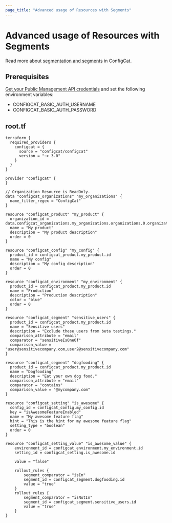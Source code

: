 ```yaml
---
page_title: "Advanced usage of Resources with Segments"
---
```


# Advanced usage of Resources with Segments
Read more about [segmentation and segments](https://configcat.com/docs/advanced/segments) in ConfigCat.
## Prerequisites

[Get your Public Management API credentials](https://app.configcat.com/my-account/public-api-credentials) and set the following environment variables:
- CONFIGCAT_BASIC_AUTH_USERNAME
- CONFIGCAT_BASIC_AUTH_PASSWORD

## root.tf

```hcl
terraform {
  required_providers {
    configcat = {
      source = "configcat/configcat"
      version = "~> 3.0"
    }
  }
}

provider "configcat" {
}

// Organization Resource is ReadOnly.
data "configcat_organizations" "my_organizations" {
  name_filter_regex = "ConfigCat"
}

resource "configcat_product" "my_product" {
  organization_id = data.configcat_organizations.my_organizations.organizations.0.organization_id
  name = "My product"
  description = "My product description"
  order = 0
}

resource "configcat_config" "my_config" {
  product_id = configcat_product.my_product.id
  name = "My config"
  description = "My config description"
  order = 0
}

resource "configcat_environment" "my_environment" {
  product_id = configcat_product.my_product.id
  name = "Production"
  description = "Production description"
  color = "blue"
  order = 0
}

resource "configcat_segment" "sensitive_users" {
  product_id = configcat_product.my_product.id
  name = "Sensitive users"
  description = "Exclude these users from beta testings."
  comparison_attribute = "email"
  comparator = "sensitiveIsOneOf"
  comparison_value = "user@sensitivecompany.com,user2@sensitivecompany.com"
}

resource "configcat_segment" "dogfooding" {
  product_id = configcat_product.my_product.id
  name = "Dogfooding"
  description = "Eat your own dog food."
  comparison_attribute = "email"
  comparator = "contains"
  comparison_value = "@mycompany.com"
}

resource "configcat_setting" "is_awesome" {
  config_id = configcat_config.my_config.id
  key = "isAwesomeFeatureEnabled"
  name = "My awesome feature flag"
  hint = "This is the hint for my awesome feature flag"
  setting_type = "boolean"
  order = 0
}

resource "configcat_setting_value" "is_awesome_value" {
    environment_id = configcat_environment.my_environment.id
    setting_id = configcat_setting.is_awesome.id
    
    value = "false"

    rollout_rules {
        segment_comparator = "isIn"
        segment_id = configcat_segment.dogfooding.id
        value = "true"
    }
    rollout_rules {
        segment_comparator = "isNotIn"
        segment_id = configcat_segment.sensitive_users.id
        value = "true"
    }
}
```

